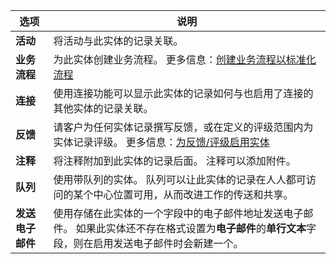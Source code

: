 |选项   |说明  |
|---------|---------|
|**活动**|将活动与此实体的记录关联。|
|**业务流程**|为此实体创建业务流程。 更多信息：[创建业务流程以标准化流程](/flow/create-business-process-flow)|
|**连接**|使用连接功能可以显示此实体的记录如何与也启用了连接的其他实体的记录关联。|
|**反馈**|请客户为任何实体记录撰写反馈，或在定义的评级范围内为实体记录评级。 更多信息：[为反馈/评级启用实体](../maker/common-data-service/configure-entity-feedback.md)|
|**注释**|将注释附加到此实体的记录后面。 注释可以添加附件。|
|**队列**|使用带队列的实体。 队列可以让此实体的记录在人人都可访问的某个中心位置可用，从而改进工作的传送和共享。|
|**发送电子邮件**|使用存储在此实体的一个字段中的电子邮件地址发送电子邮件。 如果此实体还不存在格式设置为**电子邮件**的**单行文本**字段，则在启用发送电子邮件时会新建一个。|